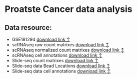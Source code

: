 # Proatste Cancer data analysis

## Data resource:
- GSE181294  [download link :arrow_up_down:](https://www.ncbi.nlm.nih.gov/geo/query/acc.cgi?acc=GSE181294)
- scRNAseq raw count matrixes  [download link :arrow_up_down:]( https://drive.google.com/file/d/1Fripgmxtww-QgcwmCQOKpf2lOwrPgKyS/view?usp=sharing)
- scRNAseq normalized count matrixes  [download link :arrow_up_down:](https://drive.google.com/file/d/1ZN0PehyEPQDqx2fF0XuqQLwFazBXy2nG/view?usp=sharing)
- scRNAseq cell annotations  [download link :arrow_up_down:]( https://drive.google.com/file/d/1kJw4UavRdWU0d_fEpuY0TovXwPVZx4t4/view?usp=sharing)
- Slide-seq count matrixes  [download link :arrow_up_down:](https://drive.google.com/file/d/1eIq4q2k3EeHNg8drxf8f7j_CMrcyt9pQ/view?usp=share_link)
- Slide-seq data Bead Locations  [download link :arrow_up_down:](https://drive.google.com/file/d/1cAFU42N0xACjkSS9kLD7C477wwP4LgoM/view?usp=share_link)
- Slide-seq data cell annotations  [download link :arrow_up_down:](https://drive.google.com/file/d/1thfKrpbIqscUHRse6MyGet_dM6XtPZON/view?usp=share_link)


    
    
